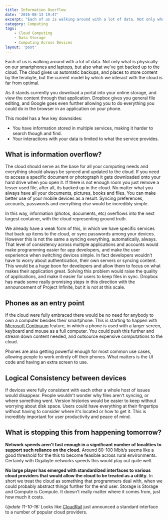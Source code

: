 ```yaml
---
title: Information Overflow
date: '2016-08-13 19:47'
excerpt: "Each of us is walking around with a lot of data. Not only what is physically on our smartphones and laptops, but also what we’ve got backed up to the cloud. The cloud gives us automatic backups, and places to store content by the terabyte, but the current model by which we interact with the cloud is far from optimal."
category: Computing 
tags: 
    - Cloud Computing
    - Data Storage
    - Computing Across Devices
layout: 'post'
---
```


Each of us is walking around with a lot of data. Not only what is physically on
our smartphones and laptops, but also what we’ve got backed up to the cloud. The
cloud gives us automatic backups, and places to store content by the terabyte,
but the current model by which we interact with the cloud is far from optimal. 

As it stands currently you download a portal into your online storage, and view
the content through that application. Dropbox gives you general file editing,
and Google goes even further allowing you to do everything you could do in the
browser in an application on your phone. 

This model has a few key downsides:

* You have information stored in multiple services, making it harder to search though and find.
* Your interactions with your data is limited to what the service provides.

## What is information overflow?

The cloud should serve as the base for all your computing needs and everything
should always be synced and updated to the cloud. If you need to access a
specific document or photograph it gets downloaded onto your hard drive when you
open it. If there is not enough room you just remove a lesser used file, after
all, its backed up in the cloud. No matter what you always have all your
documents, pictures, books and files. You can make better use of your mobile
devices as a result. Syncing preferences, accounts, passwords and everything
else would be incredibly simple. 

<div class="message">
    In this way, information (photos, documents, etc) overflows into the next largest container, with the cloud representing ground truth.
</div>

We already have a weak form of this, in which we have specific services that
back up items to the cloud, or sync passwords among your devices. However this
is not the same a syncing everything, automatically, always. That level of
consistency across multiple applications and accounts would make programming
easier for app developers, and make the user experience when switching devices
simple. In fact developers wouldn’t have to worry about authentication, their
own servers or syncing content. This would be a huge boon for developers and
allow them to focus on what makes their application great. Solving this problem
would raise the quality of applications, and make it easier for users to keep
files in sync. Dropbox has made some really promising steps in this direction
with the announcement of Project Infinite, but it is not at this scale.

## Phones as an entry point

If the cloud were fully embraced there would be no need for anybody to own a
computer besides their smartphone. This is starting to happen with [Microsoft
Continuum][1] feature, in which a phone is used with a larger screen, keyboard
and mouse as a full computer. You could push this further and stream down
content needed, and outsource expensive computations to the cloud.

Phones are also getting powerful enough for most common use cases, allowing
people to work entirely off their phones. What matters is the UI code and having
an extra screen to use.

## Logical Consistency between devices

If devices were fully consistent with each other a whole host of issues would
disappear. People wouldn't wonder why files aren't syncing, or where something
went. Version histories would be easier to keep without worrying about disk
space. Users could have everything at their fingertips without having to
consider where it's located or how to get it. This is incredibly important for
user productivity and peace of mind.

## What is stopping this from happening tomorrow?

**Network speeds aren't fast enough in a significant number of localities to
support such reliance on the cloud.** Around 80-100 Mbit/s seems like a good
threshold for the this to become feasible across rural environments. Certainly
with Gigabyte networks speeds this would play out quite well.

**No large player has emerged with standardized interfaces to various cloud
providers that would allow the cloud to be treated as a utility.** In short we
treat the cloud as something that programmers deal with, when we could
probably abstract things further for the end user. Storage is Storage and
Compute is Compute. It doesn't really matter where it comes from, just how
much it costs.

*Update 11-10-16:* Looks like [CloudRail][2] just announced a standard interface to
a number of popular cloud providers.

[1]: http://www.theverge.com/2015/4/29/8513519/microsoft-windows-10-continuum-for-phones
[2]: https://cloudrail.com/enterprise-cloud-storage-interface/
